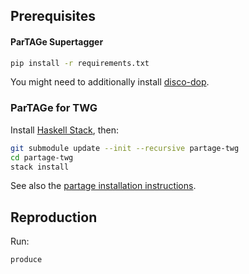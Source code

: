 Prerequisites
-------------

#### ParTAGe Supertagger

```bash
pip install -r requirements.txt
```
You might need to additionally install [disco-dop][discodop-install].

### ParTAGe for TWG

Install [Haskell Stack](https://docs.haskellstack.org/en/stable/README/), then:
```bash
git submodule update --init --recursive partage-twg
cd partage-twg
stack install
```
<!--
```bash
git clone https://github.com/kawu/partage-twg.git
cd partage-twg
stack install
```
-->

See also the [partage installation instructions][partage-install].


Reproduction
------------

Run:
```bash
produce
```


[partage-install]: https://github.com/kawu/partage-twg/tree/internal-wrapping-dev#installation "ParTAGe for TWG installation instructions"
[discodop-install]: https://github.com/andreasvc/disco-dop#installation "DiscoDOP installation"
